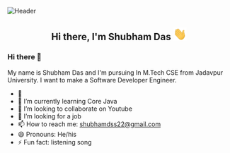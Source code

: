 ![Header](https://raw.githubusercontent.com/halfrost/halfrost/master/icons/header_.png)
<h2 align="center"> Hi there, I'm Shubham Das <img src="https://raw.githubusercontent.com/ABSphreak/ABSphreak/master/gifs/Hi.gif" width="30px"></h2>  

### Hi there 👋

My name is Shubham Das and I'm pursuing In M.Tech CSE from Jadavpur University. I want to make a Software Developer Engineer.



- 🔭
- 🌱 I’m currently learning Core Java
- 👯 I’m looking to collaborate on Youtube
- 🤔 I’m looking for a job 
- 📫 How to reach me: shubhamdss22@gmail.com
- 😄 Pronouns: He/his
- ⚡ Fun fact: listening song 

